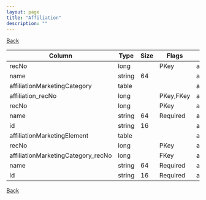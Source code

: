 ```yaml
---
layout: page
title: "Affiliation"
description: ""
---
```

<div class="nav-back"><a href="{{ 'api' | relative_url }}">Back</a></div>




| Column | Type | Size | Flags | Table | Description |
| ------ | ---- | ---- | ----- | ----- | ----------- |
| recNo | long |  | PKey | affiliation | 
| name | string | 64 |  | affiliation | 
| affiliationMarketingCategory  | table |  |  | affiliation | 
| affiliation_recNo | long |  | PKey,FKey | affiliationMarketingCategory | 
| recNo | long |  | PKey | affiliationMarketingCategory | 
| name | string | 64 | Required | affiliationMarketingCategory | 
| id | string | 16 |  | affiliationMarketingCategory | 
| affiliationMarketingElement  | table |  |  | affiliationMarketingCategory | 
| recNo | long |  | PKey | affiliationMarketingElement | 
| affiliationMarketingCategory_recNo | long |  | FKey | affiliationMarketingElement | 
| name | string | 64 | Required | affiliationMarketingElement | 
| id | string | 16 | Required | affiliationMarketingElement | 



<div class="nav-back"><a href="{{ 'api' | relative_url }}">Back</a></div>
